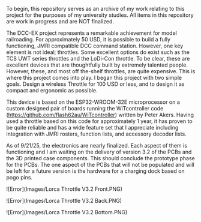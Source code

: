 To begin, this repository serves as an archive of my work relating to this project for the purposes of my university studies.  All items in this repository are work in progress and are NOT finalized.

The DCC-EX project represents a remarkable achievement for model railroading.  For approximately 50 USD, it is possible to build a fully functioning, JMRI compatible DCC command station.  However, one key element is not ideal; throttles.  Some excellent options do exist such as the TCS UWT series throttles and the LoDi-Con throttle.  To be clear, these are excellent devices that are thoughtfully built by extremely talented people.  However, these, and most off the-shelf throttles, are quite expensive.  This is where this project comes into play.  I began this project with two simple goals.  Design a wireless Throttle for 100 USD or less, and to design it as compact and ergonomic as possible.

This device is based on the ESP32-WROOM-32E microprocessor on a custom designed pair of boards running the WiTcontroller code (https://github.com/flash62au/WiTcontroller) written by Peter Akers.  Having used a throttle based on this code for approximately 1 year, it has proven to be quite reliable and has a wide feature set that I appreciate including integration with JMRI rosters, function lists, and accessory decoder lists.

As of 9/21/25, the electronics are nearly finalized.  Each aspect of them is functioning and I am waiting on the delivery of version 3.2 of the PCBs and the 3D printed case components.  This should conclude the prototype phase for the PCBs.  The one aspect of the PCBs that will not be populated and will be left for a future version is the hardware for a charging dock based on pogo pins.

![Error](Images/Lorca Throttle V3.2 Front.PNG)

![Error](Images/Lorca Throttle V3.2 Back.PNG)

![Error](Images/Lorca Throttle V3.2 Bottom.PNG)

